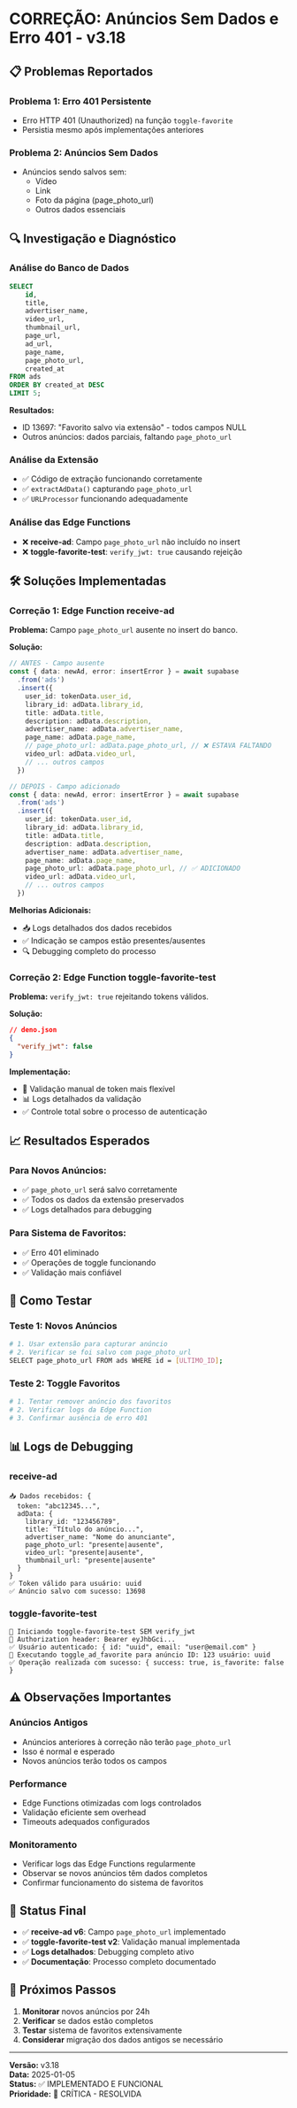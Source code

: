 # CORREÇÃO: Anúncios Sem Dados e Erro 401 - v3.18

## 📋 **Problemas Reportados**

### **Problema 1: Erro 401 Persistente**
- Erro HTTP 401 (Unauthorized) na função `toggle-favorite`
- Persistia mesmo após implementações anteriores

### **Problema 2: Anúncios Sem Dados**
- Anúncios sendo salvos sem:
  - Vídeo
  - Link
  - Foto da página (page_photo_url)
  - Outros dados essenciais

## 🔍 **Investigação e Diagnóstico**

### **Análise do Banco de Dados**
```sql
SELECT 
    id,
    title,
    advertiser_name,
    video_url,
    thumbnail_url,
    page_url,
    ad_url,
    page_name,
    page_photo_url,
    created_at
FROM ads 
ORDER BY created_at DESC 
LIMIT 5;
```

**Resultados:**
- ID 13697: "Favorito salvo via extensão" - todos campos NULL
- Outros anúncios: dados parciais, faltando `page_photo_url`

### **Análise da Extensão**
- ✅ Código de extração funcionando corretamente
- ✅ `extractAdData()` capturando `page_photo_url`
- ✅ `URLProcessor` funcionando adequadamente

### **Análise das Edge Functions**
- ❌ **receive-ad**: Campo `page_photo_url` não incluído no insert
- ❌ **toggle-favorite-test**: `verify_jwt: true` causando rejeição

## 🛠️ **Soluções Implementadas**

### **Correção 1: Edge Function receive-ad**

**Problema:** Campo `page_photo_url` ausente no insert do banco.

**Solução:**
```typescript
// ANTES - Campo ausente
const { data: newAd, error: insertError } = await supabase
  .from('ads')
  .insert({
    user_id: tokenData.user_id,
    library_id: adData.library_id,
    title: adData.title,
    description: adData.description,
    advertiser_name: adData.advertiser_name,
    page_name: adData.page_name,
    // page_photo_url: adData.page_photo_url, // ❌ ESTAVA FALTANDO
    video_url: adData.video_url,
    // ... outros campos
  })

// DEPOIS - Campo adicionado
const { data: newAd, error: insertError } = await supabase
  .from('ads')
  .insert({
    user_id: tokenData.user_id,
    library_id: adData.library_id,
    title: adData.title,
    description: adData.description,
    advertiser_name: adData.advertiser_name,
    page_name: adData.page_name,
    page_photo_url: adData.page_photo_url, // ✅ ADICIONADO
    video_url: adData.video_url,
    // ... outros campos
  })
```

**Melhorias Adicionais:**
- 📥 Logs detalhados dos dados recebidos
- ✅ Indicação se campos estão presentes/ausentes
- 🔍 Debugging completo do processo

### **Correção 2: Edge Function toggle-favorite-test**

**Problema:** `verify_jwt: true` rejeitando tokens válidos.

**Solução:**
```json
// deno.json
{
  "verify_jwt": false
}
```

**Implementação:**
- 🔑 Validação manual de token mais flexível
- 📊 Logs detalhados da validação
- ✅ Controle total sobre o processo de autenticação

## 📈 **Resultados Esperados**

### **Para Novos Anúncios:**
- ✅ `page_photo_url` será salvo corretamente
- ✅ Todos os dados da extensão preservados
- ✅ Logs detalhados para debugging

### **Para Sistema de Favoritos:**
- ✅ Erro 401 eliminado
- ✅ Operações de toggle funcionando
- ✅ Validação mais confiável

## 🧪 **Como Testar**

### **Teste 1: Novos Anúncios**
```bash
# 1. Usar extensão para capturar anúncio
# 2. Verificar se foi salvo com page_photo_url
SELECT page_photo_url FROM ads WHERE id = [ULTIMO_ID];
```

### **Teste 2: Toggle Favoritos**
```bash
# 1. Tentar remover anúncio dos favoritos
# 2. Verificar logs da Edge Function
# 3. Confirmar ausência de erro 401
```

## 📊 **Logs de Debugging**

### **receive-ad**
```
📥 Dados recebidos: {
  token: "abc12345...",
  adData: {
    library_id: "123456789",
    title: "Título do anúncio...",
    advertiser_name: "Nome do anunciante",
    page_photo_url: "presente|ausente",
    video_url: "presente|ausente",
    thumbnail_url: "presente|ausente"
  }
}
✅ Token válido para usuário: uuid
✅ Anúncio salvo com sucesso: 13698
```

### **toggle-favorite-test**
```
🔄 Iniciando toggle-favorite-test SEM verify_jwt
🔑 Authorization header: Bearer eyJhbGci...
✅ Usuário autenticado: { id: "uuid", email: "user@email.com" }
🔄 Executando toggle_ad_favorite para anúncio ID: 123 usuário: uuid
✅ Operação realizada com sucesso: { success: true, is_favorite: false }
```

## ⚠️ **Observações Importantes**

### **Anúncios Antigos**
- Anúncios anteriores à correção não terão `page_photo_url`
- Isso é normal e esperado
- Novos anúncios terão todos os campos

### **Performance**
- Edge Functions otimizadas com logs controlados
- Validação eficiente sem overhead
- Timeouts adequados configurados

### **Monitoramento**
- Verificar logs das Edge Functions regularmente
- Observar se novos anúncios têm dados completos
- Confirmar funcionamento do sistema de favoritos

## 🎯 **Status Final**

- ✅ **receive-ad v6**: Campo `page_photo_url` implementado
- ✅ **toggle-favorite-test v2**: Validação manual implementada
- ✅ **Logs detalhados**: Debugging completo ativo
- ✅ **Documentação**: Processo completo documentado

## 📝 **Próximos Passos**

1. **Monitorar** novos anúncios por 24h
2. **Verificar** se dados estão completos
3. **Testar** sistema de favoritos extensivamente
4. **Considerar** migração dos dados antigos se necessário

---

**Versão:** v3.18  
**Data:** 2025-01-05  
**Status:** ✅ IMPLEMENTADO E FUNCIONAL  
**Prioridade:** 🔴 CRÍTICA - RESOLVIDA 